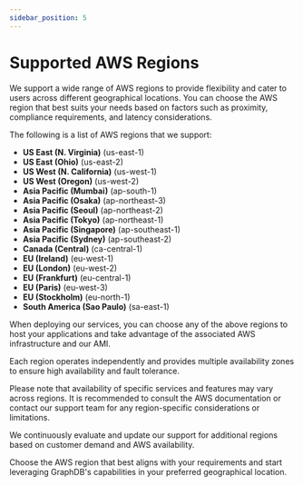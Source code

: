 ```yaml
---
sidebar_position: 5
---
```


# Supported AWS Regions

We support a wide range of AWS regions to provide flexibility and cater to users across different geographical locations. 
You can choose the AWS region that best suits your needs based on factors such as proximity,
compliance requirements, and latency considerations.

The following is a list of AWS regions that we support:

* **US East (N. Virginia)** (us-east-1)
* **US East (Ohio)** (us-east-2)
* **US West (N. California)** (us-west-1)
* **US West (Oregon)** (us-west-2)
* **Asia Pacific (Mumbai)** (ap-south-1)
* **Asia Pacific (Osaka)** (ap-northeast-3)
* **Asia Pacific (Seoul)** (ap-northeast-2)
* **Asia Pacific (Tokyo)** (ap-northeast-1)
* **Asia Pacific (Singapore)** (ap-southeast-1)
* **Asia Pacific (Sydney)** (ap-southeast-2)
* **Canada (Central)** (ca-central-1)
* **EU (Ireland)** (eu-west-1)
* **EU (London)** (eu-west-2)
* **EU (Frankfurt)** (eu-central-1)
* **EU (Paris)** (eu-west-3)
* **EU (Stockholm)** (eu-north-1)
* **South America (Sao Paulo)** (sa-east-1)

When deploying our services, you can choose any of the above regions to host your applications and take advantage 
of the associated AWS infrastructure and our AMI. 

Each region operates independently and provides multiple availability zones to ensure high availability and fault tolerance.

Please note that availability of specific services and features may vary across regions. 
It is recommended to consult the AWS documentation or contact our support team for any region-specific considerations or limitations.

We continuously evaluate and update our support for additional regions based on customer demand and AWS availability. 

Choose the AWS region that best aligns with your requirements and start leveraging GraphDB's capabilities in your preferred geographical location.